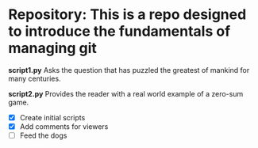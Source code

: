 # Repository: This is a repo designed to introduce the fundamentals of managing git

**script1.py** Asks the question that has puzzled the greatest of mankind for many centuries.

**script2.py** Provides the reader with a real world example of a zero-sum game.

- [x] Create initial scripts
- [x] Add comments for viewers
- [ ] Feed the dogs